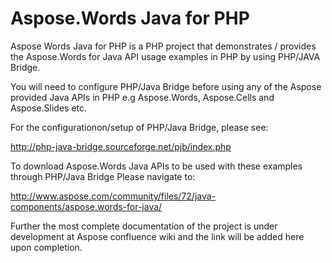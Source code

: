 # Aspose.Words Java for PHP
Aspose Words Java for PHP is a PHP project that demonstrates / provides the Aspose.Words for Java API usage examples in PHP by using PHP/JAVA Bridge.

You will need to configure PHP/Java Bridge before using any of the Aspose provided Java APIs in PHP e.g Aspose.Words, Aspose.Cells and Aspose.Slides etc.

For the configurationon/setup of PHP/Java Bridge, please see:

http://php-java-bridge.sourceforge.net/pjb/index.php

To download Aspose.Words Java APIs to be used with these examples through PHP/Java Bridge
Please navigate to:

http://www.aspose.com/community/files/72/java-components/aspose.words-for-java/

Further the most complete documentation of the project is under development at Aspose confluence wiki and the link will be added here upon completion.



